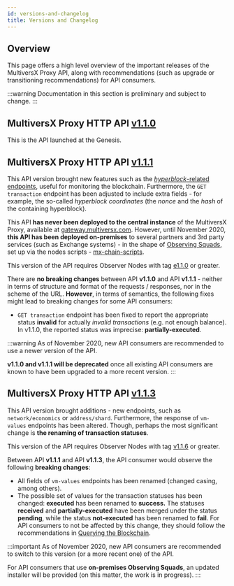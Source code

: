 ```yaml
---
id: versions-and-changelog
title: Versions and Changelog
---
```


## **Overview**

This page offers a high level overview of the important releases of the MultiversX Proxy API, along with recommendations (such as upgrade or transitioning recommendations) for API consumers.

:::warning
Documentation in this section is preliminary and subject to change.
:::

## **MultiversX Proxy HTTP API [v1.1.0](https://github.com/multiversx/mx-chain-proxy-go/releases/tag/v1.1.0)**

This is the API launched at the Genesis.

## **MultiversX Proxy HTTP API [v1.1.1](https://github.com/multiversx/mx-chain-proxy-go/releases/tag/v1.1.1)**

This API version brought new features such as the [_hyperblock_-related endpoints](/sdk-and-tools/rest-api/blocks#get-hyperblock-by-nonce), useful for monitoring the blockchain. Furthermore, the `GET transaction` endpoint has been adjusted to include extra fields - for example, the so-called _hyperblock coordinates_ (the _nonce_ and the _hash_ of the containing hyperblock).

This API **has never been deployed to the central instance** of the MultiversX Proxy, available at [gateway.multiversx.com](https://gateway.multiversx.com/). However, until November 2020, **this API has been deployed on-premises** to several partners and 3rd party services (such as Exchange systems) - in the shape of [Observing Squads](/integrators/observing-squad), set up via the nodes scripts - [mx-chain-scripts](https://github.com/multiversx/mx-chain-scripts).

This version of the API requires Observer Nodes with tag [e1.1.0](https://github.com/multiversx/mx-chain-go/releases/tag/v1.1.6/releases/tag/e1.1.0) or greater.

There are **no breaking changes** between API **v1.1.0** and API **v1.1.1** - neither in terms of structure and format of the requests / responses, nor in the scheme of the URL. **However**, in terms of semantics, the following fixes might lead to breaking changes for some API consumers:

- `GET transaction` endpoint has been fixed to report the appropriate status **invalid** for actually _invalid transactions_ (e.g. not enough balance). In v1.1.0, the reported status was imprecise: **partially-executed**.

:::warning
As of November 2020, new API consumers are recommended to use a newer version of the API.

**v1.1.0 and v1.1.1 will be deprecated** once all existing API consumers are known to have been upgraded to a more recent version.
:::

## **MultiversX Proxy HTTP API [v1.1.3](https://github.com/multiversx/mx-chain-proxy-go/releases/tag/v1.1.3)**

This API version brought additions - new endpoints, such as `network/economics` or `address/shard`. Furthermore, the response of `vm-values` endpoints has been altered. Though, perhaps the most significant change is **the renaming of transaction statuses**.

This version of the API requires Observer Nodes with tag [v1.1.6](https://github.com/multiversx/mx-chain-go/releases/tag/v1.1.6) or greater.

Between API **v1.1.1** and API **v1.1.3**, the API consumer would observe the following **breaking changes**:

- All fields of `vm-values` endpoints has been renamed (changed casing, among others).
- The possible set of values for the transaction statuses has been changed: **executed** has been renamed to **success.** The statuses **received** and **partially-executed** have been merged under the status **pending**, while the status **not-executed** has been renamed to **fail**. For API consumers to not be affected by this change, they should follow the recommendations in [Querying the Blockchain](/integrators/querying-the-blockchain).

:::important
As of November 2020, new API consumers are recommended to switch to this version (or a more recent one) of the API.

For API consumers that use **on-premises Observing Squads**, an updated installer will be provided (on this matter, the work is in progress).
:::
